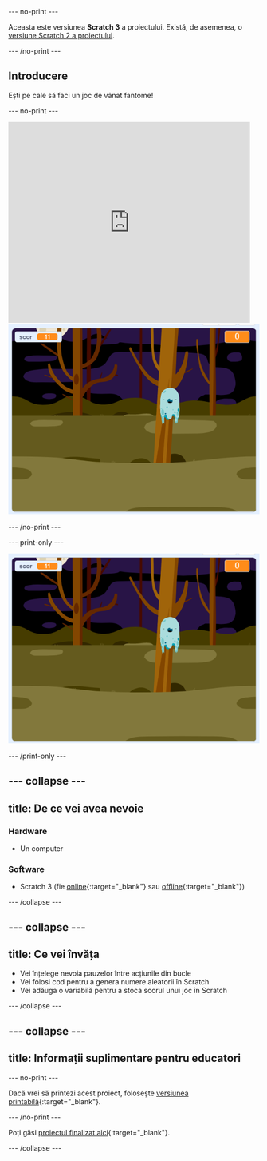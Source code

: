--- no-print ---

Aceasta este versiunea **Scratch 3** a proiectului. Există, de asemenea, o [versiune Scratch 2 a proiectului](https://projects.raspberrypi.org/ro-RO/projects/ghostbusters-scratch2).

--- /no-print ---

## Introducere

Ești pe cale să faci un joc de vânat fantome!

--- no-print ---

<div class="scratch-preview">
  <iframe allowtransparency="true" width="485" height="402" src="https://scratch.mit.edu/projects/embed/276874679/?autostart=false" frameborder="0" scrolling="no"></iframe>
  <img src="images/showcase-static.png">
</div>

--- /no-print ---

--- print-only ---

![prezentare](images/showcase-static.png)

--- /print-only ---

--- collapse ---
---
 title: De ce vei avea nevoie
---

### Hardware

- Un computer

### Software

- Scratch 3 (fie [online](http://rpf.io/scratchon){:target="_blank"} sau [offline](http://rpf.io/scratchoff){:target="_blank"})

--- /collapse ---

--- collapse ---
---
title: Ce vei învăța
---

- Vei înțelege nevoia pauzelor între acțiunile din bucle
- Vei folosi cod pentru a genera numere aleatorii în Scratch
- Vei adăuga o variabilă pentru a stoca scorul unui joc în Scratch

--- /collapse ---

--- collapse ---
---
title: Informații suplimentare pentru educatori
---

--- no-print ---

Dacă vrei să printezi acest proiect, folosește [versiunea printabilă](https://projects.raspberrypi.org/ro-RO/projects/ghostbusters/print){:target="_blank"}.

--- /no-print ---

Poți găsi [proiectul finalizat aici](http://rpf.io/p/ro-RO/ghostbusters-get){:target="_blank"}.

--- /collapse ---